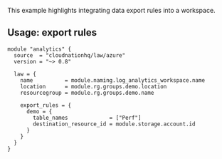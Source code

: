 This example highlights integrating data export rules into a workspace.

## Usage: export rules

```hcl
module "analytics" {
  source  = "cloudnationhq/law/azure"
  version = "~> 0.8"

  law = {
    name          = module.naming.log_analytics_workspace.name
    location      = module.rg.groups.demo.location
    resourcegroup = module.rg.groups.demo.name

    export_rules = {
      demo = {
        table_names             = ["Perf"]
        destination_resource_id = module.storage.account.id
      }
    }
  }
}
```
